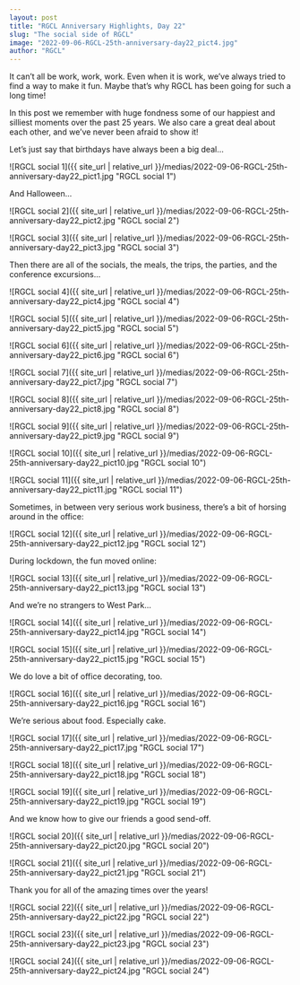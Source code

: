 ```yaml
---
layout: post
title: "RGCL Anniversary Highlights, Day 22"
slug: "The social side of RGCL"
image: "2022-09-06-RGCL-25th-anniversary-day22_pict4.jpg"
author: "RGCL"
---
```


It can’t all be work, work, work. Even when it is work, we’ve always tried to
find a way to make it fun. Maybe that’s why RGCL has been going for such a long
time!

In this post we remember with huge fondness some of our happiest and silliest
moments over the past 25 years. We also care a great deal about each other, and
we’ve never been afraid to show it!

Let’s just say that birthdays have always been a big deal…

![RGCL social 1]({{ site_url | relative_url }}/medias/2022-09-06-RGCL-25th-anniversary-day22_pict1.jpg "RGCL social 1")  

And Halloween...

![RGCL social 2]({{ site_url | relative_url }}/medias/2022-09-06-RGCL-25th-anniversary-day22_pict2.jpg "RGCL social 2")  

![RGCL social 3]({{ site_url | relative_url }}/medias/2022-09-06-RGCL-25th-anniversary-day22_pict3.jpg "RGCL social 3")  

Then there are all of the socials, the meals, the trips, the parties, and the conference excursions...

![RGCL social 4]({{ site_url | relative_url }}/medias/2022-09-06-RGCL-25th-anniversary-day22_pict4.jpg "RGCL social 4")  

![RGCL social 5]({{ site_url | relative_url }}/medias/2022-09-06-RGCL-25th-anniversary-day22_pict5.jpg "RGCL social 5")  

![RGCL social 6]({{ site_url | relative_url }}/medias/2022-09-06-RGCL-25th-anniversary-day22_pict6.jpg "RGCL social 6")  

![RGCL social 7]({{ site_url | relative_url }}/medias/2022-09-06-RGCL-25th-anniversary-day22_pict7.jpg "RGCL social 7")  

![RGCL social 8]({{ site_url | relative_url }}/medias/2022-09-06-RGCL-25th-anniversary-day22_pict8.jpg "RGCL social 8")  

![RGCL social 9]({{ site_url | relative_url }}/medias/2022-09-06-RGCL-25th-anniversary-day22_pict9.jpg "RGCL social 9")  

![RGCL social 10]({{ site_url | relative_url }}/medias/2022-09-06-RGCL-25th-anniversary-day22_pict10.jpg "RGCL social 10")  

![RGCL social 11]({{ site_url | relative_url }}/medias/2022-09-06-RGCL-25th-anniversary-day22_pict11.jpg "RGCL social 11")  

Sometimes, in between very serious work business, there’s a bit of horsing around in the office:

![RGCL social 12]({{ site_url | relative_url }}/medias/2022-09-06-RGCL-25th-anniversary-day22_pict12.jpg "RGCL social 12")  

During lockdown, the fun moved online:

![RGCL social 13]({{ site_url | relative_url }}/medias/2022-09-06-RGCL-25th-anniversary-day22_pict13.jpg "RGCL social 13")  

And we’re no strangers to West Park…

![RGCL social 14]({{ site_url | relative_url }}/medias/2022-09-06-RGCL-25th-anniversary-day22_pict14.jpg "RGCL social 14")  

![RGCL social 15]({{ site_url | relative_url }}/medias/2022-09-06-RGCL-25th-anniversary-day22_pict15.jpg "RGCL social 15")  

We do love a bit of office decorating, too.

![RGCL social 16]({{ site_url | relative_url }}/medias/2022-09-06-RGCL-25th-anniversary-day22_pict16.jpg "RGCL social 16")  

We’re serious about food. Especially cake.

![RGCL social 17]({{ site_url | relative_url }}/medias/2022-09-06-RGCL-25th-anniversary-day22_pict17.jpg "RGCL social 17")  

![RGCL social 18]({{ site_url | relative_url }}/medias/2022-09-06-RGCL-25th-anniversary-day22_pict18.jpg "RGCL social 18")  

![RGCL social 19]({{ site_url | relative_url }}/medias/2022-09-06-RGCL-25th-anniversary-day22_pict19.jpg "RGCL social 19")  

And we know how to give our friends a good send-off.

![RGCL social 20]({{ site_url | relative_url }}/medias/2022-09-06-RGCL-25th-anniversary-day22_pict20.jpg "RGCL social 20")  

![RGCL social 21]({{ site_url | relative_url }}/medias/2022-09-06-RGCL-25th-anniversary-day22_pict21.jpg "RGCL social 21")  

Thank you for all of the amazing times over the years!

![RGCL social 22]({{ site_url | relative_url }}/medias/2022-09-06-RGCL-25th-anniversary-day22_pict22.jpg "RGCL social 22")  

![RGCL social 23]({{ site_url | relative_url }}/medias/2022-09-06-RGCL-25th-anniversary-day22_pict23.jpg "RGCL social 23")  

![RGCL social 24]({{ site_url | relative_url }}/medias/2022-09-06-RGCL-25th-anniversary-day22_pict24.jpg "RGCL social 24")  

